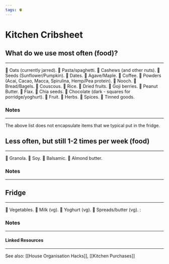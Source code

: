 ```yaml
---
tags: 🫀
---
```


# Kitchen Cribsheet

## What do we use most often (food)?
---

🔶 Oats (currently jarred).
🔶 Pasta/spaghetti.
🔶 Cashews (and other nuts).
🔶 Seeds (Sunflower/Pumpkin).
🔶 Dates.
🔶 Agave/Maple.
🔶 Coffee.
🔶 Powders (Acai, Cacao, Macca, Spirulina, Hemp/Pea protein).
🔶 Nooch.
🔶 Bread/Bagels.
🔶 Couscous.
🔶 Rice.
🔶 Dried fruits.
🔶 Goji berries.
🔶 Peanut Butter.
🔶 Flax.
🔶 Chia seeds.
🔶 Chocolate (dark - squares for porridge/yoghurt).
🔶 Fruit.
🔶 Herbs.
🔶 Spices.
🔶 Tinned goods.


### Notes
---

The above list does not encapsulate items that we typical put in the fridge.


## Less often, but still 1-2 times per week (food)
---

🔶 Granola.
🔶 Soy.
🔶 Balsamic.
🔶 Almond butter.


### Notes
---


## Fridge
---

🔶 Vegetables.
🔶 Milk (vg).
🔶 Yoghurt (vg).
🔶 Spreads/butter (vg).
:

### Notes
---


#### Linked Resources
---
See also: [[House Organisation Hacks]], [[Kitchen Purchases]]
